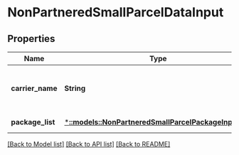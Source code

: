 # NonPartneredSmallParcelDataInput

## Properties
Name | Type | Description | Notes
------------ | ------------- | ------------- | -------------
**carrier_name** | **String** | The carrier that you are using for the inbound shipment. | [default to null]
**package_list** | [***::models::NonPartneredSmallParcelPackageInputList**](NonPartneredSmallParcelPackageInputList.md) |  | [default to null]

[[Back to Model list]](../README.md#documentation-for-models) [[Back to API list]](../README.md#documentation-for-api-endpoints) [[Back to README]](../README.md)


